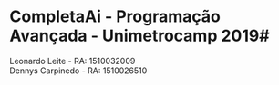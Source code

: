 # CompletaAi - Programação Avançada - Unimetrocamp 2019#

Leonardo Leite - RA: 1510032009   
Dennys Carpinedo - RA: 1510026510
